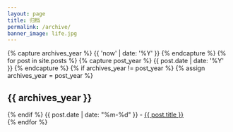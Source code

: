 ```yaml
---
layout: page
title: 归档
permalink: /archive/
banner_image: life.jpg
---
```


<!-- <div>
{% for post in site.posts %}
    {% capture currentyear %}{{post.date | date: "%Y"}}{% endcapture %}
    {% if currentyear != year %}
      {% unless forloop.first %}
      {% endunless %}
      <ul>
      <h5>{{ currentyear }}</h5>
      {% capture year %}{{currentyear}}{% endcapture %} 
      
    {% endif %}
    <h5>{{ currentyear }}</h5>

    {%for month in capture %}
    <ul>
  	  <li><a href="{{ post.url | prepend: site.baseurl }}">{{ post.title }}</a></li>
    </ul>
    
{% endfor %}
</div> -->

<div>
	{% capture archives_year %}
    	{{ 'now' | date: '%Y' }}
	{% endcapture %}
	{% for post in site.posts %}
   	 	{% capture post_year %}
        	{{ post.date | date: '%Y' }}
   	 	{% endcapture %}
    	{% if archives_year != post_year %}
        	{% assign archives_year = post_year %}
        	<h2>{{ archives_year }}</h2>
   		{% endif %}
    {{ post.date | date: "%m-%d" }} - <a href="{{post.url}}">{{ post.title }}</a> </br>
	{% endfor %}
</div>
